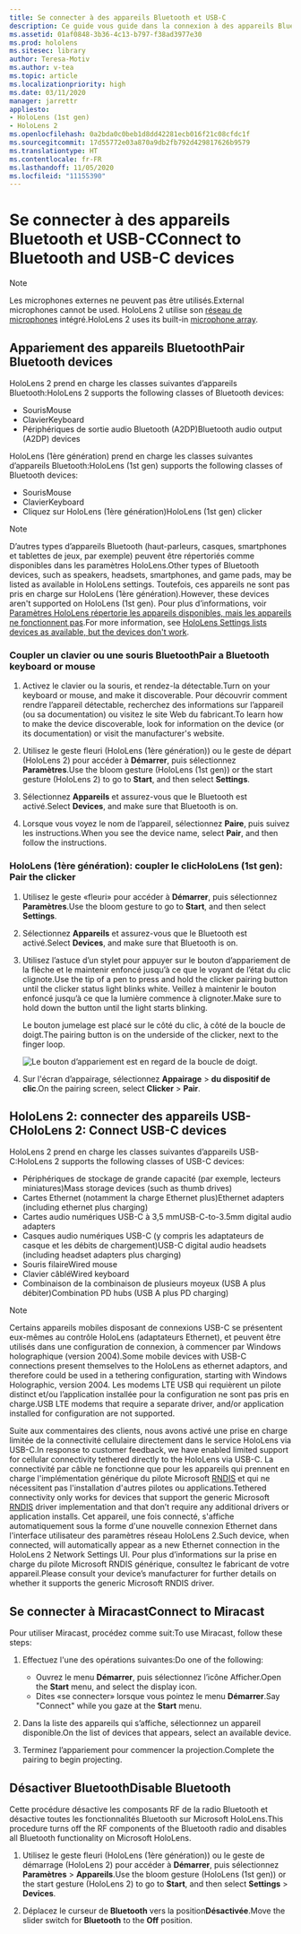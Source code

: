 ```yaml
---
title: Se connecter à des appareils Bluetooth et USB-C
description: Ce guide vous guide dans la connexion à des appareils Bluetooth et périphériques USB-C.
ms.assetid: 01af0848-3b36-4c13-b797-f38ad3977e30
ms.prod: hololens
ms.sitesec: library
author: Teresa-Motiv
ms.author: v-tea
ms.topic: article
ms.localizationpriority: high
ms.date: 03/11/2020
manager: jarrettr
appliesto:
- HoloLens (1st gen)
- HoloLens 2
ms.openlocfilehash: 0a2bda0c0beb1d8dd42281ecb016f21c08cfdc1f
ms.sourcegitcommit: 17d55772e03a870a9db2fb792d429817626b9579
ms.translationtype: HT
ms.contentlocale: fr-FR
ms.lasthandoff: 11/05/2020
ms.locfileid: "11155390"
---
```

# <span data-ttu-id="059ff-103">Se connecter à des appareils Bluetooth et USB-C</span><span class="sxs-lookup"><span data-stu-id="059ff-103">Connect to Bluetooth and USB-C devices</span></span>

> [!NOTE]
> <span data-ttu-id="059ff-104">Les microphones externes ne peuvent pas être utilisés.</span><span class="sxs-lookup"><span data-stu-id="059ff-104">External microphones cannot be used.</span></span> <span data-ttu-id="059ff-105">HoloLens 2 utilise son [réseau de microphones](hololens2-hardware.md#audio-and-speech) intégré.</span><span class="sxs-lookup"><span data-stu-id="059ff-105">HoloLens 2 uses its built-in [microphone array](hololens2-hardware.md#audio-and-speech).</span></span>

## <span data-ttu-id="059ff-106">Appariement des appareils Bluetooth</span><span class="sxs-lookup"><span data-stu-id="059ff-106">Pair Bluetooth devices</span></span>

<span data-ttu-id="059ff-107">HoloLens 2 prend en charge les classes suivantes d’appareils Bluetooth:</span><span class="sxs-lookup"><span data-stu-id="059ff-107">HoloLens 2 supports the following classes of Bluetooth devices:</span></span>

- <span data-ttu-id="059ff-108">Souris</span><span class="sxs-lookup"><span data-stu-id="059ff-108">Mouse</span></span>
- <span data-ttu-id="059ff-109">Clavier</span><span class="sxs-lookup"><span data-stu-id="059ff-109">Keyboard</span></span>
- <span data-ttu-id="059ff-110">Périphériques de sortie audio Bluetooth (A2DP)</span><span class="sxs-lookup"><span data-stu-id="059ff-110">Bluetooth audio output (A2DP) devices</span></span>

<span data-ttu-id="059ff-111">HoloLens (1ère génération) prend en charge les classes suivantes d’appareils Bluetooth:</span><span class="sxs-lookup"><span data-stu-id="059ff-111">HoloLens (1st gen) supports the following classes of Bluetooth devices:</span></span>

- <span data-ttu-id="059ff-112">Souris</span><span class="sxs-lookup"><span data-stu-id="059ff-112">Mouse</span></span>
- <span data-ttu-id="059ff-113">Clavier</span><span class="sxs-lookup"><span data-stu-id="059ff-113">Keyboard</span></span>
- <span data-ttu-id="059ff-114">Cliquez sur HoloLens (1ère génération)</span><span class="sxs-lookup"><span data-stu-id="059ff-114">HoloLens (1st gen) clicker</span></span>

> [!NOTE]
> <span data-ttu-id="059ff-115">D’autres types d’appareils Bluetooth (haut-parleurs, casques, smartphones et tablettes de jeux, par exemple) peuvent être répertoriés comme disponibles dans les paramètres HoloLens.</span><span class="sxs-lookup"><span data-stu-id="059ff-115">Other types of Bluetooth devices, such as speakers, headsets, smartphones, and game pads, may be listed as available in HoloLens settings.</span></span> <span data-ttu-id="059ff-116">Toutefois, ces appareils ne sont pas pris en charge sur HoloLens (1ère génération).</span><span class="sxs-lookup"><span data-stu-id="059ff-116">However, these devices aren't supported on HoloLens (1st gen).</span></span> <span data-ttu-id="059ff-117">Pour plus d’informations, voir [Paramètres HoloLens répertorie les appareils disponibles, mais les appareils ne fonctionnent pas](hololens-FAQ.md#hololens-settings-lists-devices-as-available-but-the-devices-dont-work).</span><span class="sxs-lookup"><span data-stu-id="059ff-117">For more information, see [HoloLens Settings lists devices as available, but the devices don't work](hololens-FAQ.md#hololens-settings-lists-devices-as-available-but-the-devices-dont-work).</span></span>

### <span data-ttu-id="059ff-118">Coupler un clavier ou une souris Bluetooth</span><span class="sxs-lookup"><span data-stu-id="059ff-118">Pair a Bluetooth keyboard or mouse</span></span>

1. <span data-ttu-id="059ff-119">Activez le clavier ou la souris, et rendez-la détectable.</span><span class="sxs-lookup"><span data-stu-id="059ff-119">Turn on your keyboard or mouse, and make it discoverable.</span></span> <span data-ttu-id="059ff-120">Pour découvrir comment rendre l’appareil détectable, recherchez des informations sur l’appareil (ou sa documentation) ou visitez le site Web du fabricant.</span><span class="sxs-lookup"><span data-stu-id="059ff-120">To learn how to make the device discoverable, look for information on the device (or its documentation) or visit the manufacturer's website.</span></span>

1. <span data-ttu-id="059ff-121">Utilisez le geste fleuri (HoloLens (1ère génération)) ou le geste de départ (HoloLens 2) pour accéder à **Démarrer**, puis sélectionnez **Paramètres**.</span><span class="sxs-lookup"><span data-stu-id="059ff-121">Use the bloom gesture (HoloLens (1st gen)) or the start gesture (HoloLens 2) to go to **Start**, and then select **Settings**.</span></span>

1. <span data-ttu-id="059ff-122">Sélectionnez **Appareils** et assurez-vous que le Bluetooth est activé.</span><span class="sxs-lookup"><span data-stu-id="059ff-122">Select **Devices**, and make sure that Bluetooth is on.</span></span>  

1. <span data-ttu-id="059ff-123">Lorsque vous voyez le nom de l’appareil, sélectionnez **Paire**, puis suivez les instructions.</span><span class="sxs-lookup"><span data-stu-id="059ff-123">When you see the device name, select **Pair**, and then follow the instructions.</span></span>

### <span data-ttu-id="059ff-124">HoloLens (1ère génération): coupler le clic</span><span class="sxs-lookup"><span data-stu-id="059ff-124">HoloLens (1st gen): Pair the clicker</span></span>

1. <span data-ttu-id="059ff-125">Utilisez le geste «fleuri» pour accéder à **Démarrer**, puis sélectionnez **Paramètres**.</span><span class="sxs-lookup"><span data-stu-id="059ff-125">Use the bloom gesture to go to **Start**, and then select **Settings**.</span></span>

1. <span data-ttu-id="059ff-126">Sélectionnez **Appareils** et assurez-vous que le Bluetooth est activé.</span><span class="sxs-lookup"><span data-stu-id="059ff-126">Select **Devices**, and make sure that Bluetooth is on.</span></span>

1. <span data-ttu-id="059ff-127">Utilisez l’astuce d’un stylet pour appuyer sur le bouton d’appariement de la flèche et le maintenir enfoncé jusqu’à ce que le voyant de l’état du clic clignote.</span><span class="sxs-lookup"><span data-stu-id="059ff-127">Use the tip of a pen to press and hold the clicker pairing button until the clicker status light blinks white.</span></span> <span data-ttu-id="059ff-128">Veillez à maintenir le bouton enfoncé jusqu’à ce que la lumière commence à clignoter.</span><span class="sxs-lookup"><span data-stu-id="059ff-128">Make sure to hold down the button until the light starts blinking.</span></span>  

   <span data-ttu-id="059ff-129">Le bouton jumelage est placé sur le côté du clic, à côté de la boucle de doigt.</span><span class="sxs-lookup"><span data-stu-id="059ff-129">The pairing button is on the underside of the clicker, next to the finger loop.</span></span>
   
   ![Le bouton d’appariement est en regard de la boucle de doigt.](images/use-hololens-clicker-1.png)
   
1. <span data-ttu-id="059ff-131">Sur l'écran d’appairage, sélectionnez **Appairage** > **du dispositif de clic**.</span><span class="sxs-lookup"><span data-stu-id="059ff-131">On the pairing screen, select **Clicker** > **Pair**.</span></span>

## <span data-ttu-id="059ff-132">HoloLens 2: connecter des appareils USB-C</span><span class="sxs-lookup"><span data-stu-id="059ff-132">HoloLens 2: Connect USB-C devices</span></span>

<span data-ttu-id="059ff-133">HoloLens 2 prend en charge les classes suivantes d’appareils USB-C:</span><span class="sxs-lookup"><span data-stu-id="059ff-133">HoloLens 2 supports the following classes of USB-C devices:</span></span>

- <span data-ttu-id="059ff-134">Périphériques de stockage de grande capacité (par exemple, lecteurs miniatures)</span><span class="sxs-lookup"><span data-stu-id="059ff-134">Mass storage devices (such as thumb drives)</span></span>
- <span data-ttu-id="059ff-135">Cartes Ethernet (notamment la charge Ethernet plus)</span><span class="sxs-lookup"><span data-stu-id="059ff-135">Ethernet adapters (including ethernet plus charging)</span></span>
- <span data-ttu-id="059ff-136">Cartes audio numériques USB-C à 3,5 mm</span><span class="sxs-lookup"><span data-stu-id="059ff-136">USB-C-to-3.5mm digital audio adapters</span></span>
- <span data-ttu-id="059ff-137">Casques audio numériques USB-C (y compris les adaptateurs de casque et les débits de chargement)</span><span class="sxs-lookup"><span data-stu-id="059ff-137">USB-C digital audio headsets (including headset adapters plus charging)</span></span>
- <span data-ttu-id="059ff-138">Souris filaire</span><span class="sxs-lookup"><span data-stu-id="059ff-138">Wired mouse</span></span>
- <span data-ttu-id="059ff-139">Clavier câblé</span><span class="sxs-lookup"><span data-stu-id="059ff-139">Wired keyboard</span></span>
- <span data-ttu-id="059ff-140">Combinaison de la combinaison de plusieurs moyeux (USB A plus débiter)</span><span class="sxs-lookup"><span data-stu-id="059ff-140">Combination PD hubs (USB A plus PD charging)</span></span>

> [!NOTE]
> <span data-ttu-id="059ff-141">Certains appareils mobiles disposant de connexions USB-C se présentent eux-mêmes au contrôle HoloLens (adaptateurs Ethernet), et peuvent être utilisés dans une configuration de connexion, à commencer par Windows holographique (version 2004).</span><span class="sxs-lookup"><span data-stu-id="059ff-141">Some mobile devices with USB-C connections present themselves to the HoloLens as ethernet adaptors, and therefore could be used in a tethering configuration, starting with Windows Holographic, version 2004.</span></span> <span data-ttu-id="059ff-142">Les modems LTE USB qui requièrent un pilote distinct et/ou l’application installée pour la configuration ne sont pas pris en charge.</span><span class="sxs-lookup"><span data-stu-id="059ff-142">USB LTE modems that require a separate driver, and/or application installed for configuration are not supported.</span></span>

<span data-ttu-id="059ff-143">Suite aux commentaires des clients, nous avons activé une prise en charge limitée de la connectivité cellulaire directement dans le service HoloLens via USB-C.</span><span class="sxs-lookup"><span data-stu-id="059ff-143">In response to customer feedback, we have enabled limited support for cellular connectivity tethered directly to the HoloLens via USB-C.</span></span>  <span data-ttu-id="059ff-144">La connectivité par câble ne fonctionne que pour les appareils qui prennent en charge l'implémentation générique du pilote Microsoft [RNDIS](https://docs.microsoft.com/windows-hardware/drivers/network/overview-of-remote-ndis--rndis-) et qui ne nécessitent pas l'installation d'autres pilotes ou applications.</span><span class="sxs-lookup"><span data-stu-id="059ff-144">Tethered connectivity only works for devices that support the generic Microsoft [RNDIS](https://docs.microsoft.com/windows-hardware/drivers/network/overview-of-remote-ndis--rndis-) driver implementation and that don’t require any additional drivers or application installs.</span></span>  <span data-ttu-id="059ff-145">Cet appareil, une fois connecté, s'affiche automatiquement sous la forme d'une nouvelle connexion Ethernet dans l'interface utilisateur des paramètres réseau HoloLens 2.</span><span class="sxs-lookup"><span data-stu-id="059ff-145">Such device, when connected, will automatically appear as a new Ethernet connection in the HoloLens 2 Network Settings UI.</span></span> <span data-ttu-id="059ff-146">Pour plus d’informations sur la prise en charge du pilote Microsoft RNDIS générique, consultez le fabricant de votre appareil.</span><span class="sxs-lookup"><span data-stu-id="059ff-146">Please consult your device’s manufacturer for further details on whether it supports the generic Microsoft RNDIS driver.</span></span>

## <span data-ttu-id="059ff-147">Se connecter à Miracast</span><span class="sxs-lookup"><span data-stu-id="059ff-147">Connect to Miracast</span></span>

<span data-ttu-id="059ff-148">Pour utiliser Miracast, procédez comme suit:</span><span class="sxs-lookup"><span data-stu-id="059ff-148">To use Miracast, follow these steps:</span></span>

1. <span data-ttu-id="059ff-149">Effectuez l'une des opérations suivantes:</span><span class="sxs-lookup"><span data-stu-id="059ff-149">Do one of the following:</span></span>  

   - <span data-ttu-id="059ff-150">Ouvrez le menu **Démarrer**, puis sélectionnez l’icône Afficher.</span><span class="sxs-lookup"><span data-stu-id="059ff-150">Open the **Start** menu, and select the display icon.</span></span>
   - <span data-ttu-id="059ff-151">Dites «se connecter» lorsque vous pointez le menu **Démarrer**.</span><span class="sxs-lookup"><span data-stu-id="059ff-151">Say "Connect" while you gaze at the **Start** menu.</span></span>  

1. <span data-ttu-id="059ff-152">Dans la liste des appareils qui s’affiche, sélectionnez un appareil disponible.</span><span class="sxs-lookup"><span data-stu-id="059ff-152">On the list of devices that appears, select an available device.</span></span>

1. <span data-ttu-id="059ff-153">Terminez l’appariement pour commencer la projection.</span><span class="sxs-lookup"><span data-stu-id="059ff-153">Complete the pairing to begin projecting.</span></span>

## <span data-ttu-id="059ff-154">Désactiver Bluetooth</span><span class="sxs-lookup"><span data-stu-id="059ff-154">Disable Bluetooth</span></span>

<span data-ttu-id="059ff-155">Cette procédure désactive les composants RF de la radio Bluetooth et désactive toutes les fonctionnalités Bluetooth sur Microsoft HoloLens.</span><span class="sxs-lookup"><span data-stu-id="059ff-155">This procedure turns off the RF components of the Bluetooth radio and disables all Bluetooth functionality on Microsoft HoloLens.</span></span>

1. <span data-ttu-id="059ff-156">Utilisez le geste fleuri (HoloLens (1ère génération)) ou le geste de démarrage (HoloLens 2) pour accéder à **Démarrer**, puis sélectionnez **Paramètres** > **Appareils**.</span><span class="sxs-lookup"><span data-stu-id="059ff-156">Use the bloom gesture (HoloLens (1st gen)) or the start gesture (HoloLens 2) to go to **Start**, and then select **Settings** > **Devices**.</span></span>

1. <span data-ttu-id="059ff-157">Déplacez le curseur de **Bluetooth** vers la position**Désactivée**.</span><span class="sxs-lookup"><span data-stu-id="059ff-157">Move the slider switch for **Bluetooth** to the **Off** position.</span></span>
